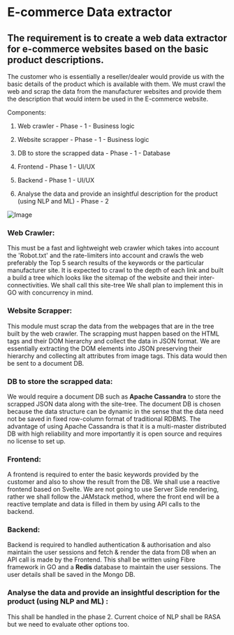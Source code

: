# E-commerce Data extractor

## The requirement is to create a web data extractor for e-commerce websites based on the basic product descriptions.

The customer who is essentially a reseller/dealer would provide us with the basic details of the product which is available with them. We must crawl the web and scrap the data from the manufacturer websites and provide them the description that would intern be used in the E-commerce website.

Components:

1.  Web crawler - Phase - 1 - Business logic

2.  Website scrapper - Phase - 1 - Business logic

3.  DB to store the scrapped data - Phase - 1 - Database

4.  Frontend - Phase 1 - UI/UX

5.  Backend - Phase 1 - UI/UX

6.  Analyse the data and provide an insightful description for the product (using NLP and ML) - Phase - 2 


![Image](https://drive.google.com/file/d/1NjR1OHCKyNP1jISDex-0tVu5g72vncK9/view?usp=sharing)


### Web Crawler:
This must be a fast and lightweight web crawler which takes into account the 'Robot.txt' and the rate-limiters into account and crawls the web preferably the Top 5 search results of the keywords or the particular manufacturer site.
	It is expected to crawl to the depth of each link and built a build a tree which looks like the sitemap of the website and their inter-connectivities. We shall call this site-tree
	We shall plan to implement this in GO with concurrency in mind.
	

### Website Scrapper:
This module must scrap the data from the webpages that are in the tree built by the web crawler. The scrapping must happen based on the HTML tags and their DOM hierarchy and collect the data in JSON format. We are essentially extracting the DOM elements into JSON preserving their hierarchy and collecting alt attributes from image tags. This data would then be sent to a document DB.

### DB to store the scrapped data:
We would require a document DB such as **Apache Cassandra** to store the scrapped JSON data along with the site-tree.
	The document DB is chosen because the data structure can be dynamic in the sense that the data need not be saved in fixed row-column format of traditional RDBMS. The advantage of using Apache Cassandra is that it is a multi-master distributed DB with high reliability and more importantly it is open source and requires no license to set up.

### Frontend:
A frontend is required to enter the basic keywords provided by the customer and also to show the result from the DB.
	We shall use a reactive frontend based on Svelte. We are not going to use Server Side rendering, rather we shall follow the JAMstack method, where the front end will be a reactive template and data is filled in them by using API calls to the backend.

### Backend:
Backend is required to handled authentication & authorisation and also maintain the user sessions and fetch & render the data from DB when an API call is made by the Frontend. This shall be written using Fibre framework in GO and a **Redis** database to maintain the user sessions. The user details shall be saved in the Mongo DB.

### Analyse the data and provide an insightful description for the product (using NLP and ML) :
This shall be handled in the phase 2. Current choice of NLP shall be RASA but we need to evaluate other options too.
